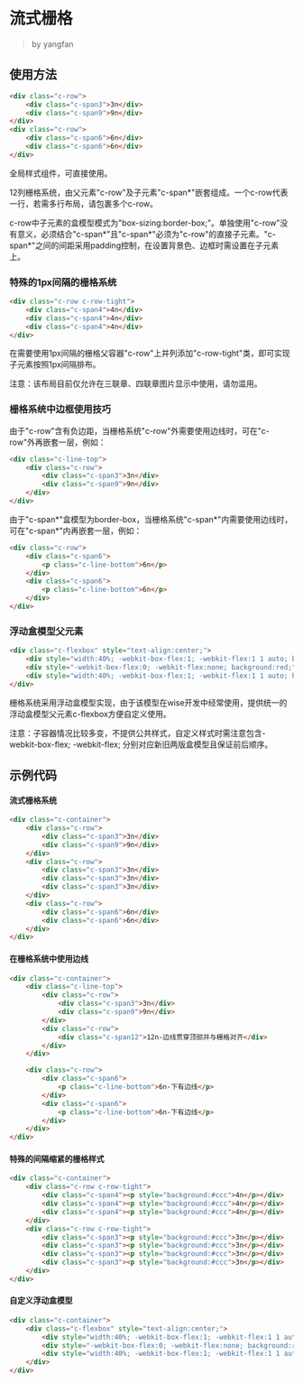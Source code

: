 # 流式栅格
> by yangfan


## 使用方法

``` html
<div class="c-row">
    <div class="c-span3">3n</div>
    <div class="c-span9">9n</div>
</div>
<div class="c-row">
    <div class="c-span6">6n</div>
    <div class="c-span6">6n</div>
</div>
```

全局样式组件，可直接使用。

12列栅格系统，由父元素"c-row"及子元素"c-span*"嵌套组成。一个c-row代表一行，若需多行布局，请包裹多个c-row。

c-row中子元素的盒模型模式为"box-sizing:border-box;"。单独使用"c-row"没有意义，必须结合"c-span*"且"c-span*"必须为"c-row"的直接子元素。"c-span*"之间的间距采用padding控制，在设置背景色、边框时需设置在子元素上。


### 特殊的1px间隔的栅格系统

``` html
<div class="c-row c-row-tight">
    <div class="c-span4">4n</div>
    <div class="c-span4">4n</div>
    <div class="c-span4">4n</div>
</div>
```

在需要使用1px间隔的栅格父容器"c-row"上并列添加"c-row-tight"类，即可实现子元素按照1px间隔排布。

注意：该布局目前仅允许在三联章、四联章图片显示中使用，请勿滥用。


### 栅格系统中边框使用技巧

由于"c-row"含有负边距，当栅格系统"c-row"外需要使用边线时，可在"c-row"外再嵌套一层，例如：

``` html
<div class="c-line-top">
    <div class="c-row">
        <div class="c-span3">3n</div>
        <div class="c-span9">9n</div>
    </div>
</div>
```

由于"c-span*"盒模型为border-box，当栅格系统"c-span*"内需要使用边线时，可在"c-span*"内再嵌套一层，例如：

``` html
<div class="c-row">
    <div class="c-span6">
        <p class="c-line-bottom">6n</p>
    </div>
    <div class="c-span6">
        <p class="c-line-bottom">6n</p>
    </div>
</div>
```


### 浮动盒模型父元素

``` html
<div class="c-flexbox" style="text-align:center;">
    <div style="width:40%; -webkit-box-flex:1; -webkit-flex:1 1 auto; background:#ccc;">左-可变宽度</div>
    <div style="-webkit-box-flex:0; -webkit-flex:none; background:red;">中-内容宽度</div>
    <div style="width:40%; -webkit-box-flex:1; -webkit-flex:1 1 auto; background:#ccc;">右-可变宽度</div>
</div>
```

栅格系统采用浮动盒模型实现，由于该模型在wise开发中经常使用，提供统一的浮动盒模型父元素c-flexbox方便自定义使用。

注意：子容器情况比较多变，不提供公共样式，自定义样式时需注意包含-webkit-box-flex; -webkit-flex; 分别对应新旧两版盒模型且保证前后顺序。



## 示例代码

#### 流式栅格系统

``` html
<div class="c-container">
    <div class="c-row">
        <div class="c-span3">3n</div>
        <div class="c-span9">9n</div>
    </div>
    <div class="c-row">
        <div class="c-span3">3n</div>
        <div class="c-span3">3n</div>
        <div class="c-span3">3n</div>
    </div>
    <div class="c-row">
        <div class="c-span6">6n</div>
        <div class="c-span6">6n</div>
    </div>
</div>
```

#### 在栅格系统中使用边线
``` html
<div class="c-container">
    <div class="c-line-top">
        <div class="c-row">
            <div class="c-span3">3n</div>
            <div class="c-span9">9n</div>
        </div>
        <div class="c-row">
            <div class="c-span12">12n-边线贯穿顶部并与栅格对齐</div>
        </div>
    </div>

    <div class="c-row">
        <div class="c-span6">
            <p class="c-line-bottom">6n-下有边线</p>
        </div>
        <div class="c-span6">
            <p class="c-line-bottom">6n-下有边线</p>
        </div>
    </div>
</div>
```

#### 特殊的间隔缩紧的栅格样式
``` html
<div class="c-container">
    <div class="c-row c-row-tight">
        <div class="c-span4"><p style="background:#ccc">4n</p></div>
        <div class="c-span4"><p style="background:#ccc">4n</p></div>
        <div class="c-span4"><p style="background:#ccc">4n</p></div>
    </div>
    <div class="c-row c-row-tight">
        <div class="c-span3"><p style="background:#ccc">3n</p></div>
        <div class="c-span3"><p style="background:#ccc">3n</p></div>
        <div class="c-span3"><p style="background:#ccc">3n</p></div>
        <div class="c-span3"><p style="background:#ccc">3n</p></div>
    </div>
</div>
```

#### 自定义浮动盒模型
``` html
<div class="c-container">
    <div class="c-flexbox" style="text-align:center;">
        <div style="width:40%; -webkit-box-flex:1; -webkit-flex:1 1 auto; background:#ccc;">左-可变宽度</div>
        <div style="-webkit-box-flex:0; -webkit-flex:none; background:red;">中-内容宽度</div>
        <div style="width:40%; -webkit-box-flex:1; -webkit-flex:1 1 auto; background:#ccc;">右-可变宽度</div>
    </div>
</div>
```